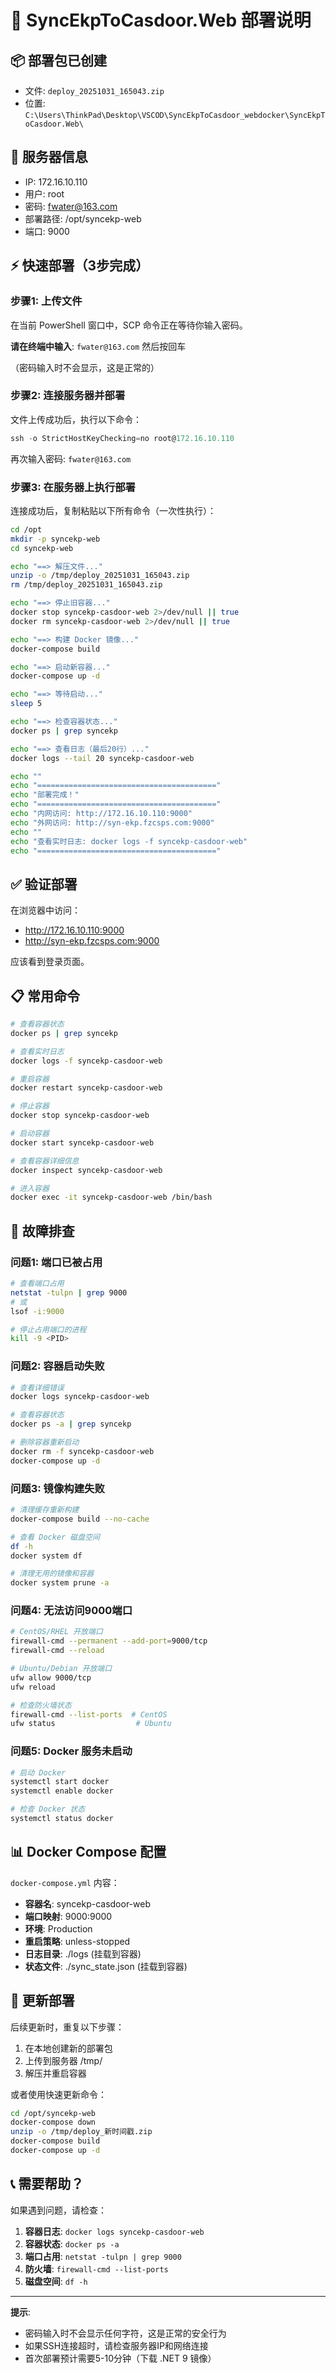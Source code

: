 # 🚀 SyncEkpToCasdoor.Web 部署说明

## 📦 部署包已创建
- 文件: `deploy_20251031_165043.zip`
- 位置: `C:\Users\ThinkPad\Desktop\VSCOD\SyncEkpToCasdoor_webdocker\SyncEkpToCasdoor.Web\`

## 🔐 服务器信息
- IP: 172.16.10.110
- 用户: root
- 密码: fwater@163.com
- 部署路径: /opt/syncekp-web
- 端口: 9000

## ⚡ 快速部署（3步完成）

### 步骤1: 上传文件
在当前 PowerShell 窗口中，SCP 命令正在等待你输入密码。

**请在终端中输入**: `fwater@163.com` 然后按回车

（密码输入时不会显示，这是正常的）

### 步骤2: 连接服务器并部署
文件上传成功后，执行以下命令：

```powershell
ssh -o StrictHostKeyChecking=no root@172.16.10.110
```

再次输入密码: `fwater@163.com`

### 步骤3: 在服务器上执行部署
连接成功后，复制粘贴以下所有命令（一次性执行）：

```bash
cd /opt
mkdir -p syncekp-web
cd syncekp-web

echo "==> 解压文件..."
unzip -o /tmp/deploy_20251031_165043.zip
rm /tmp/deploy_20251031_165043.zip

echo "==> 停止旧容器..."
docker stop syncekp-casdoor-web 2>/dev/null || true
docker rm syncekp-casdoor-web 2>/dev/null || true

echo "==> 构建 Docker 镜像..."
docker-compose build

echo "==> 启动新容器..."
docker-compose up -d

echo "==> 等待启动..."
sleep 5

echo "==> 检查容器状态..."
docker ps | grep syncekp

echo "==> 查看日志（最后20行）..."
docker logs --tail 20 syncekp-casdoor-web

echo ""
echo "========================================"
echo "部署完成！"
echo "========================================"
echo "内网访问: http://172.16.10.110:9000"
echo "外网访问: http://syn-ekp.fzcsps.com:9000"
echo ""
echo "查看实时日志: docker logs -f syncekp-casdoor-web"
echo "========================================"
```

## ✅ 验证部署

在浏览器中访问：
- http://172.16.10.110:9000
- http://syn-ekp.fzcsps.com:9000

应该看到登录页面。

## 📋 常用命令

```bash
# 查看容器状态
docker ps | grep syncekp

# 查看实时日志
docker logs -f syncekp-casdoor-web

# 重启容器
docker restart syncekp-casdoor-web

# 停止容器
docker stop syncekp-casdoor-web

# 启动容器
docker start syncekp-casdoor-web

# 查看容器详细信息
docker inspect syncekp-casdoor-web

# 进入容器
docker exec -it syncekp-casdoor-web /bin/bash
```

## 🔧 故障排查

### 问题1: 端口已被占用
```bash
# 查看端口占用
netstat -tulpn | grep 9000
# 或
lsof -i:9000

# 停止占用端口的进程
kill -9 <PID>
```

### 问题2: 容器启动失败
```bash
# 查看详细错误
docker logs syncekp-casdoor-web

# 查看容器状态
docker ps -a | grep syncekp

# 删除容器重新启动
docker rm -f syncekp-casdoor-web
docker-compose up -d
```

### 问题3: 镜像构建失败
```bash
# 清理缓存重新构建
docker-compose build --no-cache

# 查看 Docker 磁盘空间
df -h
docker system df

# 清理无用的镜像和容器
docker system prune -a
```

### 问题4: 无法访问9000端口
```bash
# CentOS/RHEL 开放端口
firewall-cmd --permanent --add-port=9000/tcp
firewall-cmd --reload

# Ubuntu/Debian 开放端口
ufw allow 9000/tcp
ufw reload

# 检查防火墙状态
firewall-cmd --list-ports  # CentOS
ufw status                  # Ubuntu
```

### 问题5: Docker 服务未启动
```bash
# 启动 Docker
systemctl start docker
systemctl enable docker

# 检查 Docker 状态
systemctl status docker
```

## 📊 Docker Compose 配置

`docker-compose.yml` 内容：
- **容器名**: syncekp-casdoor-web
- **端口映射**: 9000:9000
- **环境**: Production
- **重启策略**: unless-stopped
- **日志目录**: ./logs (挂载到容器)
- **状态文件**: ./sync_state.json (挂载到容器)

## 🔄 更新部署

后续更新时，重复以下步骤：
1. 在本地创建新的部署包
2. 上传到服务器 /tmp/
3. 解压并重启容器

或者使用快速更新命令：
```bash
cd /opt/syncekp-web
docker-compose down
unzip -o /tmp/deploy_新时间戳.zip
docker-compose build
docker-compose up -d
```

## 📞 需要帮助？

如果遇到问题，请检查：
1. **容器日志**: `docker logs syncekp-casdoor-web`
2. **容器状态**: `docker ps -a`
3. **端口占用**: `netstat -tulpn | grep 9000`
4. **防火墙**: `firewall-cmd --list-ports`
5. **磁盘空间**: `df -h`

---

**提示**: 
- 密码输入时不会显示任何字符，这是正常的安全行为
- 如果SSH连接超时，请检查服务器IP和网络连接
- 首次部署预计需要5-10分钟（下载 .NET 9 镜像）
